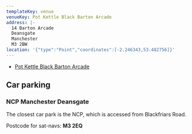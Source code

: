 ```yaml
---
templateKey: venue
venueKey: Pot Kettle Black Barton Arcade
address: |-
  14 Barton Arcade
  Deansgate
  Manchester
  M3 2BW
location: '{"type":"Point","coordinates":[-2.246343,53.482756]}'
---
```

- [Pot Kettle Black Barton Arcade](https://www.potkettleblackltd.co.uk/barton-arcade/about/)

## Car parking

### NCP Manchester Deansgate

The closest car park is the NCP, which is accessed from Blackfriars Road.

Postcode for sat-navs: **M3 2EQ**
